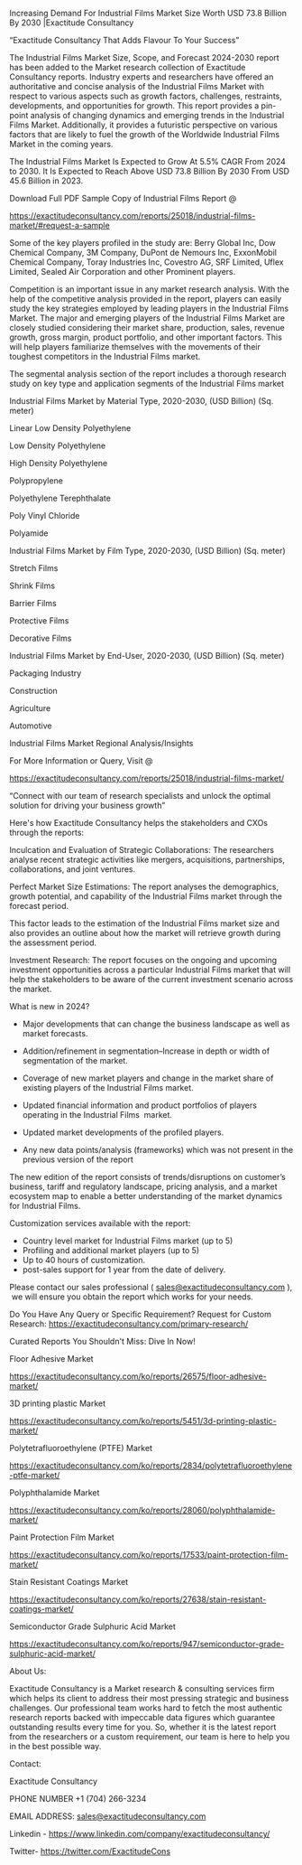 Increasing Demand For Industrial Films Market Size Worth USD 73.8 Billion By 2030 |Exactitude Consultancy

“Exactitude Consultancy That Adds Flavour To Your Success”

The Industrial Films Market Size, Scope, and Forecast 2024-2030 report has been added to the Market research collection of Exactitude Consultancy reports. Industry experts and researchers have offered an authoritative and concise analysis of the Industrial Films Market with respect to various aspects such as growth factors, challenges, restraints, developments, and opportunities for growth. This report provides a pin-point analysis of changing dynamics and emerging trends in the Industrial Films Market. Additionally, it provides a futuristic perspective on various factors that are likely to fuel the growth of the Worldwide Industrial Films Market in the coming years.

The Industrial Films Market Is Expected to Grow At 5.5% CAGR From 2024 to 2030. It Is Expected to Reach Above USD 73.8 Billion By 2030 From USD 45.6 Billion in 2023.

Download Full PDF Sample Copy of Industrial Films Report @

https://exactitudeconsultancy.com/reports/25018/industrial-films-market/#request-a-sample

Some of the key players profiled in the study are: Berry Global Inc, Dow Chemical Company, 3M Company, DuPont de Nemours Inc, ExxonMobil Chemical Company, Toray Industries Inc, Covestro AG, SRF Limited, Uflex Limited, Sealed Air Corporation and other Prominent players.

Competition is an important issue in any market research analysis. With the help of the competitive analysis provided in the report, players can easily study the key strategies employed by leading players in the Industrial Films Market. The major and emerging players of the Industrial Films Market are closely studied considering their market share, production, sales, revenue growth, gross margin, product portfolio, and other important factors. This will help players familiarize themselves with the movements of their toughest competitors in the Industrial Films market.

The segmental analysis section of the report includes a thorough research study on key type and application segments of the Industrial Films market

Industrial Films Market by Material Type, 2020-2030, (USD Billion) (Sq. meter)

Linear Low Density Polyethylene

Low Density Polyethylene

High Density Polyethylene

Polypropylene

Polyethylene Terephthalate

Poly Vinyl Chloride

Polyamide

Industrial Films Market by Film Type, 2020-2030, (USD Billion) (Sq. meter)

Stretch Films

Shrink Films

Barrier Films

Protective Films

Decorative Films

Industrial Films Market by End-User, 2020-2030, (USD Billion) (Sq. meter)

Packaging Industry

Construction

Agriculture

Automotive

Industrial Films Market Regional Analysis/Insights

For More Information or Query, Visit @

https://exactitudeconsultancy.com/reports/25018/industrial-films-market/

“Connect with our team of research specialists and unlock the optimal solution for driving your business growth”

Here's how Exactitude Consultancy helps the stakeholders and CXOs through the reports:

Inculcation and Evaluation of Strategic Collaborations: The researchers analyse recent strategic activities like mergers, acquisitions, partnerships, collaborations, and joint ventures.

Perfect Market Size Estimations: The report analyses the demographics, growth potential, and capability of the Industrial Films market through the forecast period.

This factor leads to the estimation of the Industrial Films market size and also provides an outline about how the market will retrieve growth during the assessment period.

Investment Research: The report focuses on the ongoing and upcoming investment opportunities across a particular Industrial Films market that will help the stakeholders to be aware of the current investment scenario across the market.

What is new in 2024?

- Major developments that can change the business landscape as well as market forecasts.

- Addition/refinement in segmentation–Increase in depth or width of segmentation of the market.

- Coverage of new market players and change in the market share of existing players of the Industrial Films market.

- Updated financial information and product portfolios of players operating in the Industrial Films  market.

- Updated market developments of the profiled players.

- Any new data points/analysis (frameworks) which was not present in the previous version of the report

The new edition of the report consists of trends/disruptions on customer’s business, tariff and regulatory landscape, pricing analysis, and a market ecosystem map to enable a better understanding of the market dynamics for Industrial Films.

Customization services available with the report:

- Country level market for Industrial Films market (up to 5)
- Profiling and additional market players (up to 5)
- Up to 40 hours of customization.
- post-sales support for 1 year from the date of delivery.

Please contact our sales professional ( sales@exactitudeconsultancy.com ),  we will ensure you obtain the report which works for your needs.

Do You Have Any Query or Specific Requirement? Request for Custom Research: https://exactitudeconsultancy.com/primary-research/

Curated Reports You Shouldn't Miss: Dive In Now!

Floor Adhesive Market

https://exactitudeconsultancy.com/ko/reports/26575/floor-adhesive-market/

3D printing plastic Market

https://exactitudeconsultancy.com/ko/reports/5451/3d-printing-plastic-market/

Polytetrafluoroethylene (PTFE) Market

https://exactitudeconsultancy.com/ko/reports/2834/polytetrafluoroethylene-ptfe-market/

Polyphthalamide Market

https://exactitudeconsultancy.com/ko/reports/28060/polyphthalamide-market/

Paint Protection Film Market

https://exactitudeconsultancy.com/ko/reports/17533/paint-protection-film-market/

Stain Resistant Coatings Market

https://exactitudeconsultancy.com/ko/reports/27638/stain-resistant-coatings-market/

Semiconductor Grade Sulphuric Acid Market

https://exactitudeconsultancy.com/ko/reports/947/semiconductor-grade-sulphuric-acid-market/

About Us:

Exactitude Consultancy is a Market research & consulting services firm which helps its client to address their most pressing strategic and business challenges. Our professional team works hard to fetch the most authentic research reports backed with impeccable data figures which guarantee outstanding results every time for you. So, whether it is the latest report from the researchers or a custom requirement, our team is here to help you in the best possible way.

Contact:

Exactitude Consultancy

PHONE NUMBER +1 (704) 266-3234

EMAIL ADDRESS: sales@exactitudeconsultancy.com

Linkedin - https://www.linkedin.com/company/exactitudeconsultancy/

Twitter- https://twitter.com/ExactitudeCons


